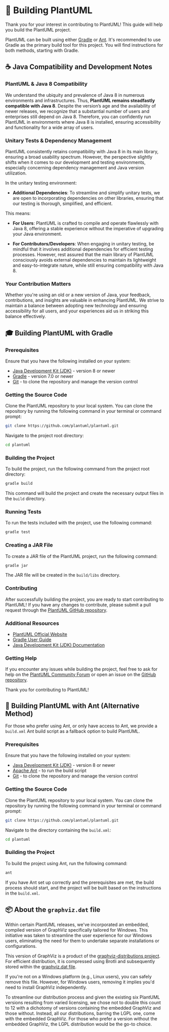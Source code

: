 # 🚧 Building PlantUML

Thank you for your interest in contributing to PlantUML! This guide will help you build the PlantUML project.

PlantUML can be built using either [Gradle](#building-plantuml-with-gradle) or [Ant](#building-plantuml-with-ant-alternative-method). It's recommended to use Gradle as the primary build tool for this project. You will find instructions for both methods, starting with Gradle.

## ☕ Java Compatibility and Development Notes

### PlantUML & Java 8 Compatibility

We understand the ubiquity and prevalence of Java 8 in numerous environments and infrastructures. Thus, **PlantUML remains steadfastly compatible with Java 8**. Despite the version’s age and the availability of newer releases, we recognize that a substantial number of users and enterprises still depend on Java 8. Therefore, you can confidently run PlantUML in environments where Java 8 is installed, ensuring accessibility and functionality for a wide array of users.

### Unitary Tests & Dependency Management

PlantUML consistently retains compatibility with Java 8 in its main library, ensuring a broad usability spectrum. However, the perspective slightly shifts when it comes to our development and testing environments, especially concerning dependency management and Java version utilization.

In the unitary testing environment:
- **Additional Dependencies**: To streamline and simplify unitary tests, we are open to incorporating dependencies on other libraries, ensuring that our testing is thorough, simplified, and efficient.

This means:
- **For Users**: PlantUML is crafted to compile and operate flawlessly with Java 8, offering a stable experience without the imperative of upgrading your Java environment.
  
- **For Contributors/Developers**: When engaging in unitary testing, be mindful that it involves additional dependencies for efficient testing processes. However, rest assured that the main library of PlantUML consciously avoids external dependencies to maintain its lightweight and easy-to-integrate nature, while still ensuring compatibility with Java 8.

### Your Contribution Matters

Whether you're using an old or a new version of Java, your feedback, contributions, and insights are valuable in enhancing PlantUML. We strive to maintain a balance between adopting new technology and ensuring accessibility for all users, and your experiences aid us in striking this balance effectively.

## 🎓 Building PlantUML with Gradle

### Prerequisites

Ensure that you have the following installed on your system:

- [Java Development Kit (JDK)](https://jdk.java.net/) - version 8 or newer
- [Gradle](https://gradle.org/install/) - version 7.0 or newer
- [Git](https://git-scm.com/book/en/v2/Getting-Started-Installing-Git) - to clone the repository and manage the version control

### Getting the Source Code

Clone the PlantUML repository to your local system. You can clone the repository by running the following command in your terminal or command prompt:

```sh
git clone https://github.com/plantuml/plantuml.git
```

Navigate to the project root directory:

```sh
cd plantuml
```

### Building the Project

To build the project, run the following command from the project root directory:

```sh
gradle build
```

This command will build the project and create the necessary output files in the `build` directory.

### Running Tests

To run the tests included with the project, use the following command:

```sh
gradle test
```

### Creating a JAR File

To create a JAR file of the PlantUML project, run the following command:

```sh
gradle jar
```

The JAR file will be created in the `build/libs` directory.

### Contributing

After successfully building the project, you are ready to start contributing to PlantUML! If you have any changes to contribute, please submit a pull request through the [PlantUML GitHub repository](https://github.com/plantuml/plantuml).

### Additional Resources

- [PlantUML Official Website](https://plantuml.com/)
- [Gradle User Guide](https://docs.gradle.org/current/userguide/userguide.html)
- [Java Development Kit (JDK) Documentation](https://docs.oracle.com/javase/11/)

### Getting Help

If you encounter any issues while building the project, feel free to ask for help on the [PlantUML Community Forum](https://forum.plantuml.net/) or open an issue on the [GitHub repository](https://github.com/plantuml/plantuml/issues).

Thank you for contributing to PlantUML!

## 🐜 Building PlantUML with Ant (Alternative Method)

For those who prefer using Ant, or only have access to Ant, we provide a `build.xml` Ant build script as a fallback option to build PlantUML.

### Prerequisites

Ensure that you have the following installed on your system:

- [Java Development Kit (JDK)](https://jdk.java.net/) - version 8 or newer
- [Apache Ant](https://ant.apache.org/bindownload.cgi) - to run the build script
- [Git](https://git-scm.com/book/en/v2/Getting-Started-Installing-Git) - to clone the repository and manage the version control

### Getting the Source Code

Clone the PlantUML repository to your local system. You can clone the repository by running the following command in your terminal or command prompt:

```sh
git clone https://github.com/plantuml/plantuml.git
```

Navigate to the directory containing the `build.xml`:

```sh
cd plantuml
```

### Building the Project

To build the project using Ant, run the following command:

```sh
ant
```

If you have Ant set up correctly and the prerequisites are met, the build process should start, and the project will be built based on the instructions in the `build.xml`.


## 📦 About the `graphviz.dat` file

Within certain PlantUML releases, we've incorporated an embedded, compiled version of GraphViz specifically tailored for Windows. This initiative was taken to streamline the user experience for our Windows users, eliminating the need for them to undertake separate installations or configurations.

This version of GraphViz is a product of the [graphviz-distributions project](https://github.com/plantuml/graphviz-distributions). For efficient distribution, it is compressed using Brotli and subsequently stored within the [graphviz.dat file](https://github.com/plantuml/plantuml/tree/master/src/net/sourceforge/plantuml/windowsdot).

If you're not on a Windows platform (e.g., Linux users), you can safely remove this file. However, for Windows users, removing it implies you'd need to install GraphViz independently.

To streamline our distribution process and given the existing six PlantUML versions resulting from varied licensing, we chose not to double this count to 12 with a dichotomy of versions containing the embedded GraphViz and those without. Instead, all our distributions, barring the LGPL one, come with the embedded GraphViz. For those who prefer a version without the embedded GraphViz, the LGPL distribution would be the go-to choice.

